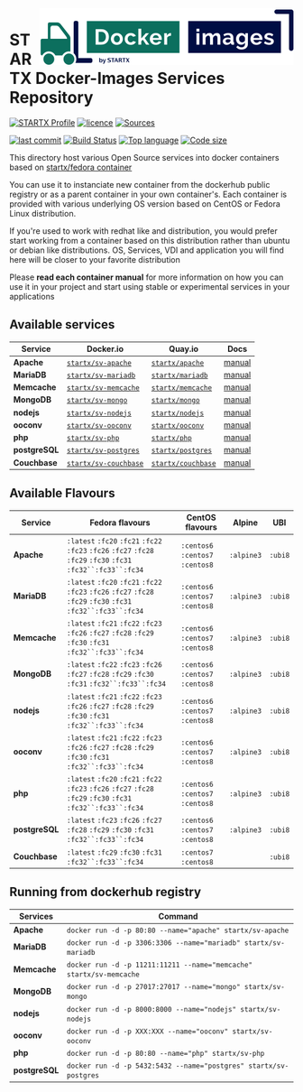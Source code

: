 <img align="right" src="https://raw.githubusercontent.com/startxfr/docker-images/master/travis/logo-small.svg?sanitize=true">

# STARTX Docker-Images Services Repository

[![STARTX Profile](https://img.shields.io/badge/provider-startx-green.svg)](https://github.com/startxfr) [![licence](https://img.shields.io/github/license/startxfr/docker-images.svg)](https://github.com/startxfr/docker-images) [![Sources](https://img.shields.io/badge/startxfr-docker--images-blue.svg)](https://github.com/startxfr/docker-images/tree/master/)

[![last commit](https://img.shields.io/github/last-commit/startxfr/docker-images.svg)](https://github.com/startxfr/docker-images) [![Build Status](https://travis-ci.org/startxfr/docker-images.svg?branch=master)](https://travis-ci.org/startxfr/docker-images) [![Top language](https://img.shields.io/github/languages/count/startxfr/docker-images)](https://github.com/startxfr/docker-images) [![Code size](https://img.shields.io/github/languages/code-size/startxfr/docker-images)](https://github.com/startxfr/docker-images)

This directory host various Open Source services into docker containers based on [startx/fedora container](https://hub.docker.com/r/startx/fedora)

You can use it to instanciate new container from the dockerhub public registry
or as a parent container in your own container's.
Each container is provided with various underlying OS version based on CentOS or
Fedora Linux distribution.

If you're used to work with redhat like and distribution, you would prefer start working
from a container based on this distribution rather than ubuntu or debian like distributions.
OS, Services, VDI and application you will find here will be closer to your favorite distribution

Please **read each container manual** for more information on how you can use it in
your project and start using stable or experimental services in your applications

## Available services

| Service        | Docker.io                                                             | Quay.io                                                           | Docs                          |
| -------------- | --------------------------------------------------------------------- | ----------------------------------------------------------------- | ----------------------------- |
| **Apache**     | [`startx/sv-apache`](https://hub.docker.com/r/startx/sv-apache)       | [`startx/apache`](https://quay.io/repository/startx/apache)       | [manual](apache/README.md)    |
| **MariaDB**    | [`startx/sv-mariadb`](https://hub.docker.com/r/startx/sv-mariadb)     | [`startx/mariadb`](https://quay.io/repository/startx/mariadb)     | [manual](mariadb/README.md)   |
| **Memcache**   | [`startx/sv-memcache`](https://hub.docker.com/r/startx/sv-memcache)   | [`startx/memcache`](https://quay.io/repository/startx/memcache)   | [manual](memcache/README.md)  |
| **MongoDB**    | [`startx/sv-mongo`](https://hub.docker.com/r/startx/sv-mongo)         | [`startx/mongo`](https://quay.io/repository/startx/mongo)         | [manual](mongo/README.md)     |
| **nodejs**     | [`startx/sv-nodejs`](https://hub.docker.com/r/startx/sv-nodejs)       | [`startx/nodejs`](https://quay.io/repository/startx/nodejs)       | [manual](nodejs/README.md)    |
| **ooconv**     | [`startx/sv-ooconv`](https://hub.docker.com/r/startx/sv-ooconv)       | [`startx/ooconv`](https://quay.io/repository/startx/ooconv)       | [manual](ooconv/README.md)    |
| **php**        | [`startx/sv-php`](https://hub.docker.com/r/startx/sv-php)             | [`startx/php`](https://quay.io/repository/startx/php)             | [manual](php/README.md)       |
| **postgreSQL** | [`startx/sv-postgres`](https://hub.docker.com/r/startx/sv-postgres)   | [`startx/postgres`](https://quay.io/repository/startx/postgres)   | [manual](postgres/README.md)  |
| **Couchbase**  | [`startx/sv-couchbase`](https://hub.docker.com/r/startx/sv-couchbase) | [`startx/couchbase`](https://quay.io/repository/startx/couchbase) | [manual](couchbase/README.md) |

## Available Flavours

| Service        | Fedora flavours                                                                                                 | CentOS flavours                  | Alpine     | UBI     |
| -------------- | --------------------------------------------------------------------------------------------------------------- | -------------------------------- | ---------- | ------- |
| **Apache**     | `:latest` `:fc20` `:fc21` `:fc22` `:fc23` `:fc26` `:fc27` `:fc28` `:fc29` `:fc30` `:fc31` `:fc32``:fc33``:fc34` | `:centos6` `:centos7` `:centos8` | `:alpine3` | `:ubi8` |
| **MariaDB**    | `:latest` `:fc20` `:fc21` `:fc22` `:fc23` `:fc26` `:fc27` `:fc28` `:fc29` `:fc30` `:fc31` `:fc32``:fc33``:fc34` | `:centos6` `:centos7` `:centos8` | `:alpine3` | `:ubi8` |
| **Memcache**   | `:latest` `:fc21` `:fc22` `:fc23` `:fc26` `:fc27` `:fc28` `:fc29` `:fc30` `:fc31` `:fc32``:fc33``:fc34`         | `:centos6` `:centos7` `:centos8` | `:alpine3` | `:ubi8` |
| **MongoDB**    | `:latest` `:fc22` `:fc23` `:fc26` `:fc27` `:fc28` `:fc29` `:fc30` `:fc31` `:fc32``:fc33``:fc34`                 | `:centos6` `:centos7` `:centos8` | `:alpine3` | `:ubi8` |
| **nodejs**     | `:latest` `:fc21` `:fc22` `:fc23` `:fc26` `:fc27` `:fc28` `:fc29` `:fc30` `:fc31` `:fc32``:fc33``:fc34`         | `:centos6` `:centos7` `:centos8` | `:alpine3` | `:ubi8` |
| **ooconv**     | `:latest` `:fc21` `:fc22` `:fc23` `:fc26` `:fc27` `:fc28` `:fc29` `:fc30` `:fc31` `:fc32``:fc33``:fc34`         | `:centos6` `:centos7` `:centos8` | `:alpine3` | `:ubi8` |
| **php**        | `:latest` `:fc20` `:fc21` `:fc22` `:fc23` `:fc26` `:fc27` `:fc28` `:fc29` `:fc30` `:fc31` `:fc32``:fc33``:fc34` | `:centos6` `:centos7` `:centos8` | `:alpine3` | `:ubi8` |
| **postgreSQL** | `:latest` `:fc23` `:fc26` `:fc27` `:fc28` `:fc29` `:fc30` `:fc31` `:fc32``:fc33``:fc34`                         | `:centos6` `:centos7` `:centos8` | `:alpine3` | `:ubi8` |
| **Couchbase**  | `:latest` `:fc29` `:fc30` `:fc31` `:fc32``:fc33``:fc34`                                                         | `:centos7` `:centos8`            |            | `:ubi8` |

## Running from dockerhub registry

| Services       | Command                                                             |
| -------------- | ------------------------------------------------------------------- |
| **Apache**     | `docker run -d -p 80:80 --name="apache" startx/sv-apache`           |
| **MariaDB**    | `docker run -d -p 3306:3306 --name="mariadb" startx/sv-mariadb`     |
| **Memcache**   | `docker run -d -p 11211:11211 --name="memcache" startx/sv-memcache` |
| **MongoDB**    | `docker run -d -p 27017:27017 --name="mongo" startx/sv-mongo`       |
| **nodejs**     | `docker run -d -p 8000:8000 --name="nodejs" startx/sv-nodejs`       |
| **ooconv**     | `docker run -d -p XXX:XXX --name="ooconv" startx/sv-ooconv`         |
| **php**        | `docker run -d -p 80:80 --name="php" startx/sv-php`                 |
| **postgreSQL** | `docker run -d -p 5432:5432 --name="postgres" startx/sv-postgres`   |
